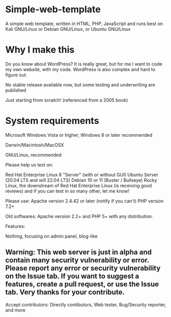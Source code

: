 # Simple-web-template
A simple web template, written in HTML, PHP, JavaScript and runs best on Kali GNU/Linux or Debian GNU/Linux, or Ubuntu GNU/Linux

# Why I make this
Do you know about WordPress? It is really great, but for me I want to code my own website, with my code. WordPress is also complex and hard to figure out.

No stable release available now, but some testing and underwriting are published

Just starting from scratch! (referenced from a 2005 book)

# System requirements
Microsoft Windows Vista or higher, Windows 8 or later recommended

Darwin/Macintosh/MacOSX

GNU/Linux, recommended

Please help us test on:

Red Hat Enterprise Linux 8 "Server" (with or without GUI)
Ubuntu Server (20.04 LTS and will 22.04 LTS)
Debian 10 or 11 (Buster / Bullseye)
Rocky Linux, the downstream of Red Hat Enterprise Linux (is receiving good reviews)
and if you can test in so many other, let me know!

Please use:
Apache version 2.4.42 or later (notify if you can't)
PHP version 7.2+

Old softwares:
Apache version 2.2+ and PHP 5+ with any distribution.

Features:

Nothing, focusing on admin panel, blog-like

## Warning: This web server is just in alpha and contain many security vulnerability or error. Please report any error or security vulnerability on the Issue tab. If you want to suggest a features, create a pull request, or use the Issue tab. Very thanks for your contribute.

Accept contributors: Directly contibutors, Web tester, Bug/Security reporter, and more
